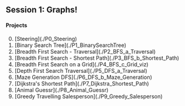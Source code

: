 ## Session 1: Graphs!

#### Projects
<ol start="0">
<li> [Steering](./P0_Steering)
<li> [Binary Search Tree](./P1_BinarySearchTree)
<li> [Breadth First Search - Traversal](./P2_BFS_a_Traversal)
<li> [Breadth First Search - Shortest Path](./P3_BFS_b_Shortest_Path)
<li> [Breadth First Search on a Grid](./P4_BFS_c_Grid_viz)
<li> [Depth First Search Traversal](./P5_DFS_a_Traversal)
<li> [Maze Generation DFS](./P6_DFS_b_Maze_Generation)
<li> [Dijkstra's Shortest Path](./P7_Dijkstra_Shortest_Path)
<li> [Animal Guessr](./P8_Animal_Guessr)
<li> [Greedy Travelling Salesperson](./P9_Greedy_Salesperson)
</ol>